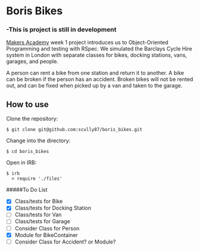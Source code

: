 Boris Bikes
===========

### -This is project is still in development

[Makers Academy](https://www.makersacademy.com) week 1 project introduces us to Object-Oriented Programming and testing with RSpec. We simulated the Barclays Cycle Hire system in London with separate classes for bikes, docking stations, vans, garages, and people.

A person can rent a bike from one station and return it to another. A bike can be broken if the person has an accident. Broken bikes will not be rented out, and can be fixed when picked up by a van and taken to the garage.


How to use
----------
Clone the repository:
```shell
$ git clone git@github.com:scully87/boris_bikes.git
```

Change into the directory:
```shell
$ cd boris_bikes
```

Open in IRB:
```shell
$ irb
  > require './files'
```

#####To Do List
- [x] Class/tests for Bike
- [x] Class/tests for Docking Station
- [ ] Class/tests for Van
- [ ] Class/tests for Garage
- [ ] Consider Class for Person
- [x] Module for BikeContainer
- [ ] Consider Class for Accident? or Module?